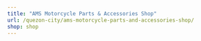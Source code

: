 ```yaml
---
title: "AMS Motorcycle Parts & Accessories Shop"
url: /quezon-city/ams-motorcycle-parts-and-accessories-shop/
shop: shop
---
```


